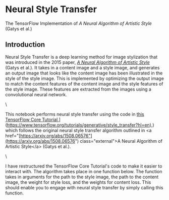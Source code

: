 # Neural Style Transfer

The TensorFlow Implementation of *A Neural Algorithm of Artistic Style* (Gatys et al.)

## Introduction

Neural Style Transfer is a deep learning method for image stylization that was introduced in the 2015 paper, [*A Neural Algorithm of Artistic Style*](https://arxiv.org/pdf/1508.06576.pdf) (Gatys et al.). It takes in a content image and a style image, and generates an output image that looks like the content image has been illustrated in the style of the style image. This is implemented by optimizing the output image to match the content features of the content image and the style features of the style image. These features are extracted from the images using a convolutional neural network.

\

This notebook performs neural style transfer using the code in [this TensorFlow Core Tutorial]([https://www.tensorflow.org/tutorials/generative/style_transfer?hl=en),](https://www.tensorflow.org/tutorials/generative/style_transfer?hl=en),) which follows the original neural style transfer algorithm outlined in \<a href="[https://arxiv.org/abs/1508.06576"](https://arxiv.org/abs/1508.06576") class="external"\>A Neural Algorithm of Artistic Style\</a\> (Gatys et al.).

\

I have restructured the TensorFlow Core Tutorial's code to make it easier to interact with. The algorithm takes place in one function below. The function takes in arguments for the path to the style image, the path to the content image, the weight for style loss, and the weights for content loss. This should enable you to engage with neural style transfer by simply calling this function.

